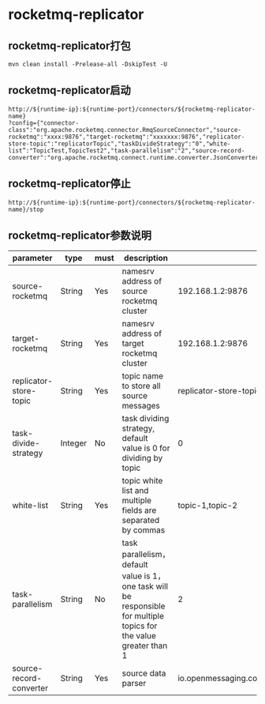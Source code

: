 # rocketmq-replicator

## rocketmq-replicator打包
````
mvn clean install -Prelease-all -DskipTest -U 
````
## rocketmq-replicator启动
````
http://${runtime-ip}:${runtime-port}/connectors/${rocketmq-replicator-name}
?config={"connector-class":"org.apache.rocketmq.connector.RmqSourceConnector","source-rocketmq":"xxxx:9876","target-rocketmq":"xxxxxxx:9876","replicator-store-topic":"replicatorTopic","taskDivideStrategy":"0","white-list”:"TopicTest,TopicTest2","task-parallelism":"2","source-record-converter":"org.apache.rocketmq.connect.runtime.converter.JsonConverter"}
````


## rocketmq-replicator停止
````
http://${runtime-ip}:${runtime-port}/connectors/${rocketmq-replicator-name}/stop
````

## rocketmq-replicator参数说明

parameter | type | must | description | sample value
---|---|---|---|---|
source-rocketmq | String | Yes | namesrv address of source rocketmq cluster | 192.168.1.2:9876 |
target-rocketmq | String | Yes | namesrv address of target rocketmq cluster | 192.168.1.2:9876 |
replicator-store-topic | String | Yes | topic name to store all source messages | replicator-store-topic |
task-divide-strategy | Integer | No | task dividing strategy, default value is 0 for dividing by topic | 0 |
white-list | String | Yes | topic white list and multiple fields are separated by commas | topic-1,topic-2 |
task-parallelism | String | No | task parallelism，default value is 1，one task will be responsible for multiple topics for the value greater than 1 | 2 |
source-record-converter | String | Yes | source data parser | io.openmessaging.connect.runtime.converter.JsonConverter |
